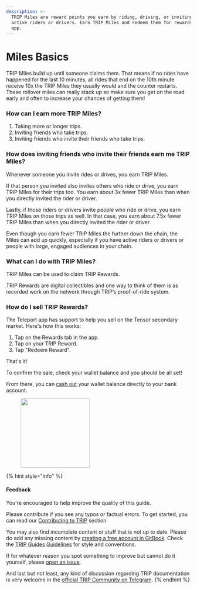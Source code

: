 ```yaml
---
description: >-
  TRIP Miles are reward points you earn by riding, driving, or inviting other
  active riders or drivers. Earn TRIP Miles and redeem them for rewards in the
  app.
---
```


# Miles Basics

TRIP Miles build up until someone claims them. That means if no rides have happened for the last 10 minutes, all rides that end on the 10th minute receive 10x the TRIP Miles they usually would and the counter restarts. These rollover miles can really stack up so make sure you get on the road early and often to increase your chances of getting them!

### How can I earn more TRIP Miles?

1. Taking more or longer trips.
2. Inviting friends who take trips.
3. Inviting friends who invite their friends who take trips.

### How does inviting friends who invite their friends earn me TRIP Miles?

Whenever someone you invite rides or drives, you earn TRIP Miles.

If that person you invited also invites others who ride or drive, you earn TRIP Miles for their trips too. You earn about 3x fewer TRIP Miles than when you directly invited the rider or driver.

Lastly, if those riders or drivers invite people who ride or drive, you earn TRIP Miles on those trips as well. In that case, you earn about 7.5x fewer TRIP Miles than when you directly invited the rider or driver.

Even though you earn fewer TRIP Miles the further down the chain, the Miles can add up quickly, especially if you have active riders or drivers or people with large, engaged audiences in your chain.

### What can I do with TRIP Miles?

TRIP Miles can be used to claim TRIP Rewards.

TRIP Rewards are digital collectibles and one way to think of them is as recorded work on the network through TRIP’s proof-of-ride system.

### How do I sell TRIP Rewards?

The Teleport app has support to help you sell on the Tensor secondary market. Here's how this works:

1. Tap on the Rewards tab in the app.
2. Tap on your TRIP Reward.
3. Tap "Redeem Reward".

That's it!

To confirm the sale, check your wallet balance and you should be all set!

From there, you can [cash out](../drivers/cashing-out.md) your wallet balance directly to your bank account.

<figure><img src="../.gitbook/assets/Screenshot 2024-07-02 at 12.05.27 PM.jpeg" alt="" width="188"><figcaption></figcaption></figure>

{% hint style="info" %}
#### Feedback

You're encouraged to help improve the quality of this guide.

Please contribute if you see any typos or factual errors. To get started, you can read our [Contributing to TRIP](https://guides.trip.dev/contributing/contributing-to-trip) section.

You may also find incomplete content or stuff that is not up to date. Please do add any missing content by [creating a free account in GitBook](https://app.gitbook.com/invite/0WSd8UiSeH2xhfJrSbUr/YFiygcuBiy7oN3WJyDRs). Check the [TRIP Guides Guidelines](https://guides.trip.dev/contributing/guides-guidelines) for style and conventions.

If for whatever reason you spot something to improve but cannot do it yourself, please [open an issue](https://github.com/TeleportXYZ/TRIP-Guides/issues/).

And last but not least, any kind of discussion regarding TRIP documentation is very welcome in the [official TRIP Community on Telegram](https://trip.dev/chat).
{% endhint %}
